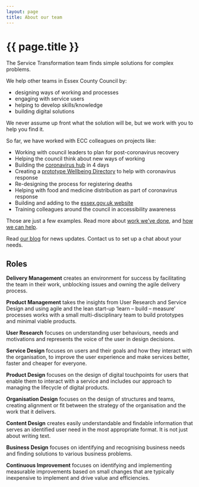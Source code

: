 ```yaml
---
layout: page
title: About our team
---
```


# {{ page.title }}

The Service Transformation team finds simple solutions for complex problems.

We help other teams in Essex County Council by:

- designing ways of working and processes
- engaging with service users
- helping to develop skills/knowledge
- building digital solutions

We never assume up front what the solution will be, but we work with you to help you find it.

So far, we have worked with ECC colleagues on projects like:

- Working with council leaders to plan for post-coronavirus recovery
- Helping the council think about new ways of working
- Building the [coronavirus hub](https://www.essex.gov.uk/topic/coronavirus) in 4 days
- Creating a [prototype Wellbeing Directory](https://www.essex-gethelp.uk/) to help with coronavirus response
- Re-designing the process for registering deaths
- Helping with food and medicine distribution as part of coronavirus response
- Building and adding to the [essex.gov.uk website](https://www.essex.gov.uk/)
- Training colleagues around the council in accessibility awareness

Those are just a few examples. Read more about [work we’ve done](/essex-county-council-digital-manual/Service-Transformation-team/What-we-do), and [how we can help](/essex-county-council-digital-manual/Service-Transformation-team/How-we-can-help).

Read [our blog](https://servicetransformation.blog.essex.gov.uk/) for news updates. Contact us to set up a chat about your needs.

<!-- ## Mission Statement 

We are committed to improving outcomes for people in Essex and helping meet the strategic aims of the Council. 

We want to deliver modern public services based on a deep understanding of the needs of people who use them and we will challenge existing ways of thinking and doing. 

## Who we are

We are a team of business and digital design professionals who together offer a range of complementary skills and approaches to solving problems and modernising public services. 

## What we do

We work with teams across the council to develop new skills and find better ways to improve outcomes and value for money for people in Essex.  

## How we work together

Service Transformation is a team sport!  We work in multi-disciplinary teams to understand a problem.  

We design, build and iterate a solution or service based on our understanding of the needs of people who use it. 

We work in short sprints so we can focus on the things that will add most value. 

We move forward when we know enough rather than when we have all the answers. 

We invite feedback from others and test our ideas early to ensure we are moving in the right direction. -->

## Roles

**Delivery Management** creates an environment for success by facilitating the team in their work, unblocking issues and owning the agile delivery process. 

**Product Management** takes the insights from User Research and Service Design and using agile and the lean start-up ‘learn – build – measure’ processes works with a small multi-disciplinary team to build prototypes and minimal viable products. 

**User Research** focuses on understanding user behaviours, needs and motivations and represents the voice of the user in design decisions. 

**Service Design** focuses on users and their goals and how they interact with the organisation, to improve the user experience and make services better, faster and cheaper for everyone. 

**Product Design** focuses on the design of digital touchpoints for users that enable them to interact with a service and includes our approach to managing the lifecycle of digital products. 

**Organisation Design** focuses on the design of structures and teams, creating alignment or fit between the strategy of the organisation and the work that it delivers. 

**Content Design** creates easily understandable and findable information that serves an identified user need in the most appropriate format. It is not just about writing text​. 

**Business Design** focuses on identifying and recognising business needs and finding solutions to various business problems. 

**Continuous Improvement** focuses on identifying and implementing measurable improvements based on small changes that are typically inexpensive to implement and drive value and efficiencies. 

